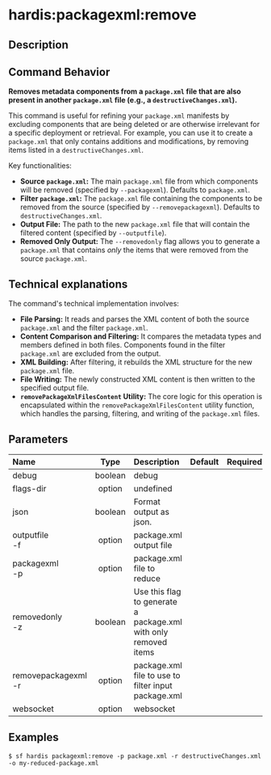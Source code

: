 <!-- This file has been generated with command 'sf hardis:doc:plugin:generate'. Please do not update it manually or it may be overwritten -->
# hardis:packagexml:remove

## Description


## Command Behavior

**Removes metadata components from a `package.xml` file that are also present in another `package.xml` file (e.g., a `destructiveChanges.xml`).**

This command is useful for refining your `package.xml` manifests by excluding components that are being deleted or are otherwise irrelevant for a specific deployment or retrieval. For example, you can use it to create a `package.xml` that only contains additions and modifications, by removing items listed in a `destructiveChanges.xml`.

Key functionalities:

- **Source `package.xml`:** The main `package.xml` file from which components will be removed (specified by `--packagexml`). Defaults to `package.xml`.
- **Filter `package.xml`:** The `package.xml` file containing the components to be removed from the source (specified by `--removepackagexml`). Defaults to `destructiveChanges.xml`.
- **Output File:** The path to the new `package.xml` file that will contain the filtered content (specified by `--outputfile`).
- **Removed Only Output:** The `--removedonly` flag allows you to generate a `package.xml` that contains *only* the items that were removed from the source `package.xml`.

## Technical explanations

The command's technical implementation involves:

- **File Parsing:** It reads and parses the XML content of both the source `package.xml` and the filter `package.xml`.
- **Content Comparison and Filtering:** It compares the metadata types and members defined in both files. Components found in the filter `package.xml` are excluded from the output.
- **XML Building:** After filtering, it rebuilds the XML structure for the new `package.xml` file.
- **File Writing:** The newly constructed XML content is then written to the specified output file.
- **`removePackageXmlFilesContent` Utility:** The core logic for this operation is encapsulated within the `removePackageXmlFilesContent` utility function, which handles the parsing, filtering, and writing of the `package.xml` files.


## Parameters

| Name                    |  Type   | Description                                                     | Default | Required | Options |
|:------------------------|:-------:|:----------------------------------------------------------------|:-------:|:--------:|:-------:|
| debug                   | boolean | debug                                                           |         |          |         |
| flags-dir               | option  | undefined                                                       |         |          |         |
| json                    | boolean | Format output as json.                                          |         |          |         |
| outputfile<br/>-f       | option  | package.xml output file                                         |         |          |         |
| packagexml<br/>-p       | option  | package.xml file to reduce                                      |         |          |         |
| removedonly<br/>-z      | boolean | Use this flag to generate a package.xml with only removed items |         |          |         |
| removepackagexml<br/>-r | option  | package.xml file to use to filter input package.xml             |         |          |         |
| websocket               | option  | websocket                                                       |         |          |         |

## Examples

```shell
$ sf hardis packagexml:remove -p package.xml -r destructiveChanges.xml -o my-reduced-package.xml
```


